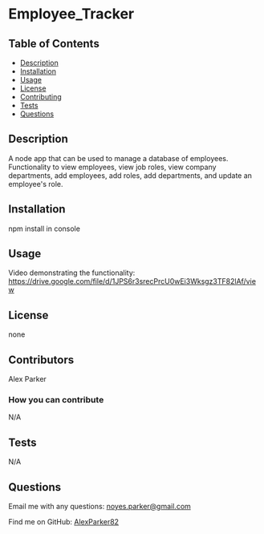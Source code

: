 # Employee_Tracker

## Table of Contents
- [Description](#description)
- [Installation](#installation)
- [Usage](#usage)
- [License](#license)
- [Contributing](#contributing)
- [Tests](#tests)
- [Questions](#questions)

## Description
A node app that can be used to manage a database of employees.  Functionality to view employees, view job roles, view company departments, add employees, add roles, add departments, and update an employee's role.

## Installation
npm install in console

## Usage
Video demonstrating the functionality: https://drive.google.com/file/d/1JPS6r3srecPrcU0wEi3Wksgz3TF82lAf/view

## License
none 

## Contributors
Alex Parker

### How you can contribute
N/A

## Tests
N/A

## Questions

Email me with any questions: noyes.parker@gmail.com

Find me on GitHub: [AlexParker82](https://github.com/AlexParker82)
